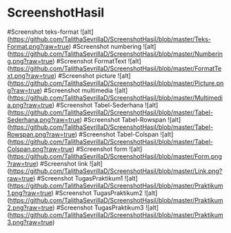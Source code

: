 # ScreenshotHasil 
#Screenshot teks-format
![alt] (https://github.com/TalithaSevrillaD/ScreenshotHasil/blob/master/Teks-Format.png?raw=true)
#Screenshot numbering
![alt] (https://github.com/TalithaSevrillaD/ScreenshotHasil/blob/master/Numbering.png?raw=true)
#Screenshot FormatText
![alt] (https://github.com/TalithaSevrillaD/ScreenshotHasil/blob/master/FormatText.png?raw=true)
#Screenshot picture
![alt] (https://github.com/TalithaSevrillaD/ScreenshotHasil/blob/master/Picture.png?raw=true)
#Screenshot multimedia
![alt] (https://github.com/TalithaSevrillaD/ScreenshotHasil/blob/master/Multimedia.png?raw=true)
#Screenshot Tabel-Sederhana
![alt] (https://github.com/TalithaSevrillaD/ScreenshotHasil/blob/master/Tabel-Sederhana.png?raw=true)
#Screenshot Tabel-Rowspan
![alt] (https://github.com/TalithaSevrillaD/ScreenshotHasil/blob/master/Tabel-Rowspan.png?raw=true)
#Screenshot Tabel-Colspan
![alt] (https://github.com/TalithaSevrillaD/ScreenshotHasil/blob/master/Tabel-Colspan.png?raw=true)
#Screenshot form
![alt] (https://github.com/TalithaSevrillaD/ScreenshotHasil/blob/master/Form.png?raw=true)
#Screenshot link
![alt] (https://github.com/TalithaSevrillaD/ScreenshotHasil/blob/master/Link.png?raw=true)
#Screenshot TugasPraktikum1
![alt] (https://github.com/TalithaSevrillaD/ScreenshotHasil/blob/master/Praktikum1.png?raw=true)
#Screenshot TugasPraktikum2
![alt] (https://github.com/TalithaSevrillaD/ScreenshotHasil/blob/master/Praktikum2.png?raw=true)
#Screenshot TugasPraktikum3
![alt] (https://github.com/TalithaSevrillaD/ScreenshotHasil/blob/master/Praktikum3.png?raw=true)
